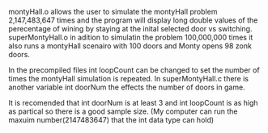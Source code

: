   montyHall.o allows the user to simulate the montyHall problem 2,147,483,647 times and the program will display
long double values of the perecentage of wining by staying at the inital selected door vs switching.
  superMontyHall.o in adition to simulatin the problem 100,000,000 times it also runs a montyHall scenairo with 100
doors and Monty opens 98 zonk doors.

In the precompiled files int loopCount can be changed to set the number of times the montyHall simulation is 
repeated.
In superMontyHall.c there is another variable int doorNum the effects the number of doors in game.

It is recomended that int doorNum is at least 3 and int loopCount is as high as partical so there is a good sample
size. (My computer can run the maxuim number(2147483647) that the int data type can hold)

